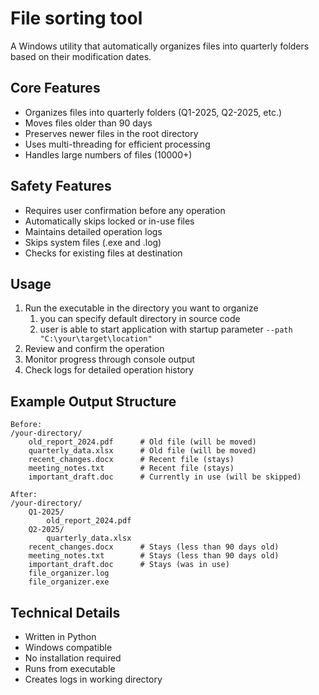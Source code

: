# File sorting tool

A Windows utility that automatically organizes files into quarterly folders based on their modification dates.

## Core Features

- Organizes files into quarterly folders (Q1-2025, Q2-2025, etc.)
- Moves files older than 90 days
- Preserves newer files in the root directory
- Uses multi-threading for efficient processing
- Handles large numbers of files (10000+)

## Safety Features

- Requires user confirmation before any operation
- Automatically skips locked or in-use files
- Maintains detailed operation logs
- Skips system files (.exe and .log)
- Checks for existing files at destination

## Usage

1. Run the executable in the directory you want to organize
   1. you can specify default directory in source code
   2. user is able to start application with startup parameter `--path "C:\your\target\location"`
2. Review and confirm the operation
3. Monitor progress through console output
4. Check logs for detailed operation history

## Example Output Structure

```
Before:
/your-directory/
    old_report_2024.pdf      # Old file (will be moved)
    quarterly_data.xlsx      # Old file (will be moved)
    recent_changes.docx      # Recent file (stays)
    meeting_notes.txt        # Recent file (stays)
    important_draft.doc      # Currently in use (will be skipped)

After:
/your-directory/
    Q1-2025/
        old_report_2024.pdf
    Q2-2025/
        quarterly_data.xlsx
    recent_changes.docx      # Stays (less than 90 days old)
    meeting_notes.txt        # Stays (less than 90 days old)
    important_draft.doc      # Stays (was in use)
    file_organizer.log
    file_organizer.exe
```

## Technical Details

- Written in Python
- Windows compatible
- No installation required
- Runs from executable
- Creates logs in working directory

